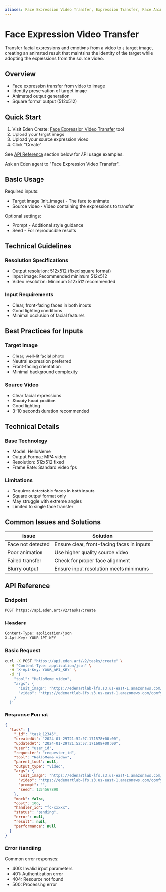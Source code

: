 ```yaml
---
aliases: Face Expression Video Transfer, Expression Transfer, Face Animation Transfer
---
```


# Face Expression Video Transfer

Transfer facial expressions and emotions from a video to a target image, creating an animated result that maintains the identity of the target while adopting the expressions from the source video.

## Overview

- Face expression transfer from video to image
- Identity preservation of target image
- Animated output generation
- Square format output (512x512)

## Quick Start

1. Visit Eden Create: [Face Expression Video Transfer](https://beta.eden.art/create/HelloMeme_video) tool
2. Upload your target image
3. Upload your source expression video
4. Click "Create"

See [API Reference](#api-reference) section below for API usage examples.

Ask an Eden agent to "Face Expression Video Transfer".

## Basic Usage

Required inputs:
- Target image (init_image) - The face to animate
- Source video - Video containing the expressions to transfer

Optional settings:
- Prompt - Additional style guidance
- Seed - For reproducible results

## Technical Guidelines

### Resolution Specifications
- Output resolution: 512x512 (fixed square format)
- Input image: Recommended minimum 512x512
- Video resolution: Minimum 512x512 recommended

### Input Requirements
- Clear, front-facing faces in both inputs
- Good lighting conditions
- Minimal occlusion of facial features

## Best Practices for Inputs

### Target Image
- Clear, well-lit facial photo
- Neutral expression preferred
- Front-facing orientation
- Minimal background complexity

### Source Video
- Clear facial expressions
- Steady head position
- Good lighting
- 3-10 seconds duration recommended

## Technical Details

### Base Technology
- Model: HelloMeme
- Output Format: MP4 video
- Resolution: 512x512 fixed
- Frame Rate: Standard video fps

### Limitations
- Requires detectable faces in both inputs
- Square output format only
- May struggle with extreme angles
- Limited to single face transfer

## Common Issues and Solutions

| Issue | Solution |
|-------|----------|
| Face not detected | Ensure clear, front-facing faces in inputs |
| Poor animation | Use higher quality source video |
| Failed transfer | Check for proper face alignment |
| Blurry output | Ensure input resolution meets minimums |

## API Reference

### Endpoint
```bash
POST https://api.eden.art/v2/tasks/create
```

### Headers
```bash
Content-Type: application/json
X-Api-Key: YOUR_API_KEY
```

### Basic Request
```bash
curl -X POST "https://api.eden.art/v2/tasks/create" \
  -H "Content-Type: application/json" \
  -H "X-Api-Key: YOUR_API_KEY" \
  -d '{
    "tool": "HelloMeme_video",
    "args": {
      "init_image": "https://edenartlab-lfs.s3.us-east-1.amazonaws.com/comfyui/models2/assets/eve-poison-ivy.png",
      "video": "https://edenartlab-lfs.s3.us-east-1.amazonaws.com/comfyui/models2/assets/d6_1_short.mp4"
    }
  }'
```

### Response Format
```json
{
  "task": {
    "_id": "task_12345",
    "createdAt": "2024-01-29T21:52:07.171578+00:00",
    "updatedAt": "2024-01-29T21:52:07.171608+00:00",
    "user": "user_id",
    "requester": "requester_id",
    "tool": "HelloMeme_video",
    "parent_tool": null,
    "output_type": "video",
    "args": {
      "init_image": "https://edenartlab-lfs.s3.us-east-1.amazonaws.com/comfyui/models2/assets/eve-poison-ivy.png",
      "video": "https://edenartlab-lfs.s3.us-east-1.amazonaws.com/comfyui/models2/assets/d6_1_short.mp4",
      "prompt": "",
      "seed": 1234567890
    },
    "mock": false,
    "cost": 100,
    "handler_id": "fc-xxxxx",
    "status": "pending",
    "error": null,
    "result": null,
    "performance": null
  }
}
```

### Error Handling
Common error responses:
- 400: Invalid input parameters
- 401: Authentication error
- 404: Resource not found
- 500: Processing error